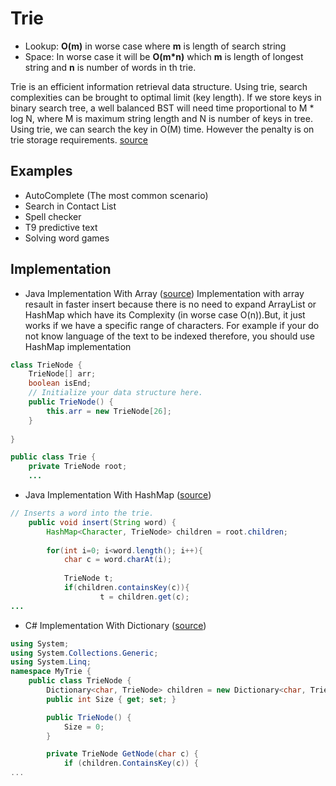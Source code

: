 # Trie
- Lookup: **O(m)** in worse case where **m** is length of search string
- Space: In worse case it will be **O(m*n)** which **m** is length of longest string and **n** is number of words in th trie.

Trie is an efficient information retrieval data structure. Using trie, search complexities can be brought to optimal limit (key length). If we store keys in binary search tree, a well balanced BST will need time proportional to M * log N, where M is maximum string length and N is number of keys in tree. Using trie, we can search the key in O(M) time. However the penalty is on trie storage requirements. [source](http://www.geeksforgeeks.org/trie-insert-and-search/)

## Examples
- AutoComplete (The most common scenario)
- Search in Contact List
- Spell checker
- T9 predictive text
- Solving word games


## Implementation

- Java Implementation With Array ([source](source/TrieImplementationWithJava.java))
Implementation with array resault in faster insert because there is no need to expand ArrayList or HashMap which have its Complexity (in worse case O(n)).But, it just works if we have a specific range of characters. For example if your do not know language of the text to be indexed therefore, you should use HashMap implementation
```Java
class TrieNode {
    TrieNode[] arr;
    boolean isEnd;
    // Initialize your data structure here.
    public TrieNode() {
        this.arr = new TrieNode[26];
    }
 
}

public class Trie {
    private TrieNode root; 
    ...
```

- Java Implementation With HashMap ([source](source/TrieIMplementationWithHashMap.java))

```Java
// Inserts a word into the trie.
    public void insert(String word) {
        HashMap<Character, TrieNode> children = root.children;
 
        for(int i=0; i<word.length(); i++){
            char c = word.charAt(i);
 
            TrieNode t;
            if(children.containsKey(c)){
                    t = children.get(c);
...
```

- C# Implementation With Dictionary ([source](https://gist.github.com/benyblack/23cfeda6772b3d54c69139d4d2064604))
```csharp
using System;
using System.Collections.Generic;
using System.Linq;
namespace MyTrie {
    public class TrieNode {
        Dictionary<char, TrieNode> children = new Dictionary<char, TrieNode>();
        public int Size { get; set; }

        public TrieNode() {
            Size = 0;
        }

        private TrieNode GetNode(char c) {
            if (children.ContainsKey(c)) {
...
```